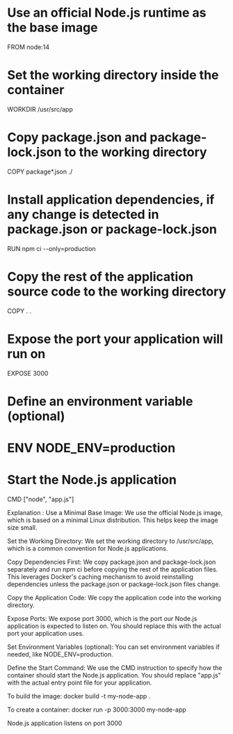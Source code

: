 # Use an official Node.js runtime as the base image
FROM node:14

# Set the working directory inside the container
WORKDIR /usr/src/app

# Copy package.json and package-lock.json to the working directory
COPY package*.json ./

# Install application dependencies, if any change is detected in package.json or package-lock.json
RUN npm ci --only=production

# Copy the rest of the application source code to the working directory
COPY . .

# Expose the port your application will run on
EXPOSE 3000

# Define an environment variable (optional)
# ENV NODE_ENV=production

# Start the Node.js application
CMD ["node", "app.js"]

Explanation :
Use a Minimal Base Image: We use the official Node.js image, which is based on a minimal Linux distribution. This helps keep the image size small.

Set the Working Directory: We set the working directory to /usr/src/app, which is a common convention for Node.js applications.

Copy Dependencies First: We copy package.json and package-lock.json separately and run npm ci before copying the rest of the application files. This leverages Docker's caching mechanism to avoid reinstalling dependencies unless the package.json or package-lock.json files change.

Copy the Application Code: We copy the application code into the working directory.

Expose Ports: We expose port 3000, which is the port our Node.js application is expected to listen on. You should replace this with the actual port your application uses.

Set Environment Variables (optional): You can set environment variables if needed, like NODE_ENV=production.

Define the Start Command: We use the CMD instruction to specify how the container should start the Node.js application. You should replace "app.js" with the actual entry point file for your application.

To build the image:
docker build -t my-node-app .

To create a container:
docker run -p 3000:3000 my-node-app

Node.js application listens on port 3000

